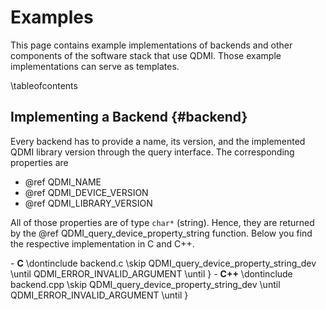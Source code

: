 # Examples

<!-- IMPORTANT: Keep the line above as the first line. -->
<!-- This file is a static page and included in the ./CMakeLists.txt file. -->

This page contains example implementations of backends and other components of the software stack
that use QDMI. Those example implementations can serve as templates.

\tableofcontents

## Implementing a Backend {#backend}

Every backend has to provide a name, its version, and the implemented QDMI library version through
the query interface. The corresponding properties are

- @ref QDMI_NAME
- @ref QDMI_DEVICE_VERSION
- @ref QDMI_LIBRARY_VERSION

All of those properties are of type `char*` (string). Hence, they are returned by the @ref
QDMI_query_device_property_string function. Below you find the respective implementation in C and
C++.

<!-- prettier-ignore-start -->
<div class="tabbed">
- <b class="tab-title">C</b>
  \dontinclude backend.c
  \skip QDMI_query_device_property_string_dev
  \until QDMI_ERROR_INVALID_ARGUMENT
  \until }
- <b class="tab-title">C++</b>
  \dontinclude backend.cpp
  \skip QDMI_query_device_property_string_dev
  \until QDMI_ERROR_INVALID_ARGUMENT
  \until }
</div>
<!-- prettier-ignore-end -->
